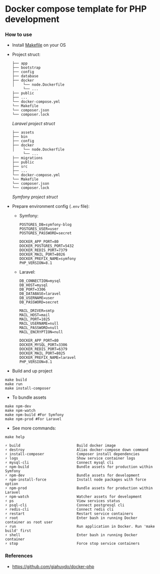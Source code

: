# Docker compose template for PHP development

### How to use

- Install [Makefile](https://makefiletutorial.com/) on your OS
- Project struct:
  ```
  ├── app
  ├── bootstrap
  ├── config
  ├── database
  ├── docker
  │    └── node.Dockerfile
       └── ... 
  ├── public
  ├── ...
  └── docker-compose.yml
  └── Makefile
  └── composer.json
  └── composer.lock
  ```
  *Laravel project struct*

  ```
  ├── assets
  ├── bin
  ├── config
  ├── docker
  │    └── node.Dockerfile
       └── ... 
  ├── migrations
  ├── public
  ├── src
  ├── ...
  └── docker-compose.yml
  └── Makefile
  └── composer.json
  └── composer.lock
  ```

  *Symfony project struct*


- Prepare environment config (`.env` file):
    - Symfony:
      ```
      POSTGRES_DB=symfony-blog
      POSTGRES_USER=user
      POSTGRES_PASSWORD=secret

      DOCKER_APP_PORT=80
      DOCKER_POSTGRES_PORT=5432
      DOCKER_REDIS_PORT=7379
      DOCKER_MAIL_PORT=8026
      DOCKER_PREFIX_NAME=symfony
      PHP_VERSION=8.1
      ```
    - Laravel:
      ```
      DB_CONNECTION=mysql
      DB_HOST=mysql
      DB_PORT=3306
      DB_DATABASE=laravel
      DB_USERNAME=user
      DB_PASSWORD=secret

      MAIL_DRIVER=smtp
      MAIL_HOST=mail
      MAIL_PORT=1025
      MAIL_USERNAME=null
      MAIL_PASSWORD=null
      MAIL_ENCRYPTION=null
      
      DOCKER_APP_PORT=80
      DOCKER_MYSQL_PORT=3306
      DOCKER_REDIS_PORT=6379
      DOCKER_MAIL_PORT=8025
      DOCKER_PREFIX_NAME=laravel
      PHP_VERSION=8.1
      ```

- Build and up project

```
make build
make run
make install-composer
```

- To bundle assets

```
make npm-dev
make npm-watch
make npm-build #For Symfony
make npm-prod #For Laravel
```

- See more commands:

```shell
make help
```

```
⚡ build                          Build docker image
⚡ destroy                        Alias docker-compose down command
⚡ install-composer               Composer install dependencies
⚡ logs                           Show service container logs
⚡ mysql-cli                      Connect mysql cli
⚡ npm-build                      Bundle assets for production within Symfony
⚡ npm-dev                        Bundle assets for development
⚡ npm-install-force              Install node packages with force option
⚡ npm-prod                       Bundle assets for production within Laravel
⚡ npm-watch                      Watcher assets for development
⚡ ps                             View services status
⚡ psql-cli                       Connect postgresql cli
⚡ redis-cli                      Connect redis cli
⚡ restart                        Restart service containers
⚡ root                           Enter bash in running Docker container as root user
⚡ run                            Run application in Docker. Run 'make build' first
⚡ shell                          Enter bash in running Docker container
⚡ stop                           Force stop service containers
```

### References

- https://github.com/giahuydo/docker-php
